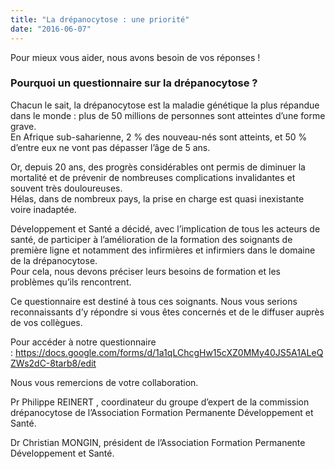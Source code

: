 ```yaml
---
title: "La drépanocytose : une priorité"
date: "2016-06-07"
---
```


Pour mieux vous aider, nous avons besoin de vos réponses !

### Pourquoi un questionnaire sur la drépanocytose ?

Chacun le sait, la drépanocytose est la maladie génétique la plus répandue dans le monde : plus de 50 millions de personnes sont atteintes d’une forme grave.  
En Afrique sub-saharienne, 2 % des nouveau-nés sont atteints, et 50 % d’entre eux ne vont pas dépasser l’âge de 5 ans.

Or, depuis 20 ans, des progrès considérables ont permis de diminuer la mortalité et de prévenir de nombreuses complications invalidantes et souvent très douloureuses.  
Hélas, dans de nombreux pays, la prise en charge est quasi inexistante voire inadaptée.

Développement et Santé a décidé, avec l’implication de tous les acteurs de santé, de participer à l’amélioration de la formation des soignants de première ligne et notamment des infirmières et infirmiers dans le domaine de la drépanocytose.  
Pour cela, nous devons préciser leurs besoins de formation et les problèmes qu’ils rencontrent.

Ce questionnaire est destiné à tous ces soignants. Nous vous serions reconnaissants d’y répondre si vous êtes concernés et de le diffuser auprès de vos collègues.

Pour accéder à notre questionnaire : <https://docs.google.com/forms/d/1a1qLChcgHw15cXZ0MMy40JS5A1ALeQZWs2dC-8tarb8/edit>

Nous vous remercions de votre collaboration.

Pr Philippe REINERT , coordinateur du groupe d’expert de la commission drépanocytose de l’Association Formation Permanente Développement et Santé.

Dr Christian MONGIN, président de l’Association Formation Permanente Développement et Santé.
